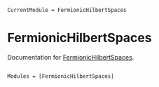 ```@meta
CurrentModule = FermionicHilbertSpaces
```

# FermionicHilbertSpaces

Documentation for [FermionicHilbertSpaces](https://github.com/cvsvensson/FermionicHilbertSpaces.jl).

```@index
```

```@autodocs
Modules = [FermionicHilbertSpaces]
```
